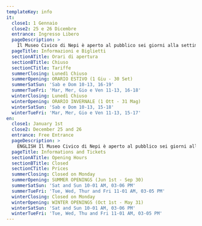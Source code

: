 ```yaml
---
templateKey: info
it:
  close1: 1 Gennaio
  close2: 25 e 26 Dicembre
  entrance: Ingresso Libero
  pageDescription: >
    Il Museo Civico di Nepi è aperto al pubblico sei giorni alla settimana per un totale complessivo di 28 ore settimanali. La struttura museale è visitabile anche durante alcune festività, quali Pasqua, 25 aprile, 1 maggio, 2 giugno e 15 agosto, salvo diverse disposizioni.
  pageTitle: Informazioni e Biglietti
  sectionATitle: Orari di apertura
  sectionBTitle: Chiuso
  sectionCTitle: Tariffe
  summerClosing: Lunedì Chiuso
  summerOpening: ORARIO ESTIVO (1 Giu - 30 Set)
  summerSatSun: 'Sab e Dom 10-13, 16-19'
  summerTueFri: 'Mar, Mer, Gio e Ven 11-13, 16-18'
  winterClosing: Lunedì Chiuso
  winterOpening: ORARIO INVERNALE (1 Ott - 31 Mag)
  winterSatSun: 'Sab e Dom 10-13, 15-18'
  winterTueFri: 'Mar, Mer, Gio e Ven 11-13, 15-17'
en:
  close1: January 1st
  close2: December 25 and 26
  entrance: Free Entrance
  pageDescription: >
    ENGLISH Il Museo Civico di Nepi è aperto al pubblico sei giorni alla settimana per un totale complessivo di 28 ore settimanali. La struttura museale è visitabile anche durante alcune festività, quali Pasqua, 25 aprile, 1 maggio, 2 giugno e 15 agosto, salvo diverse disposizioni.
  pageTitle: Informations and Tickets
  sectionATitle: Opening Hours
  sectionBTitle: Closed
  sectionCTitle: Prices
  summerClosing: Closed on Monday
  summerOpening: SUMMER OPENINGS (Jun 1st - Sep 30)
  summerSatSun: 'Sat and Sun 10-01 AM, 03-06 PM'
  summerTueFri: 'Tue, Wed, Thur and Fri 11-01 AM, 03-05 PM'
  winterClosing: Closed on Monday
  winterOpening: WINTER OPENINGS (Oct 1st - May 31)
  winterSatSun: 'Sat and Sun 10-01 AM, 03-06 PM'
  winterTueFri: 'Tue, Wed, Thu and Fri 11-01 AM, 03-05 PM'
---
```

